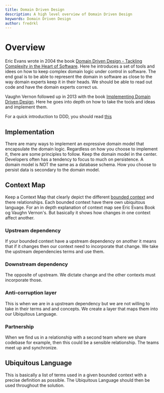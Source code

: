 ```yaml
---
title: Domain Driven Design
description: A high level overview of Domain Driven Design
keywords: Domain Driven Design
author: fredrkl 
---
```

# Overview

Eric Evans wrote in 2004 the book [Domain Driven Design - Tackling Complexity in the Heart of Software](https://www.amazon.com/Domain-Driven-Design-Tackling-Complexity-Software/dp/0321125215/ref=sr_1_1?ie=UTF8&qid=1506262190&sr=8-1&keywords=domain+driven+design). Here he introduces a set of tools and idees on how to keep complex domain logic under control in software. The end goal is to be able to represent the domain in software as close to the way domain experts keep it in their heads. We should be able to read out code and have the domain experts correct us.

Vaughn Vernon followed up in 2013 with the book [Implementing Domain Driven Design](https://www.amazon.com/Implementing-Domain-Driven-Design-Vaughn-Vernon/dp/0321834577/ref=sr_1_4?s=books&ie=UTF8&qid=1506262653&sr=1-4&keywords=domain+driven+design). Here he goes into depth on how to take the tools and ideas and implement them.

For a quick introduction to DDD, you should read [this](https://www.amazon.com/Domain-Driven-Design-Distilled-Vaughn-Vernon/dp/0134434420/ref=pd_sim_14_2?_encoding=UTF8&pd_rd_i=0134434420&pd_rd_r=45FW5DFQNS81CFCYJ981&pd_rd_w=mHc0j&pd_rd_wg=14tZB&psc=1&refRID=45FW5DFQNS81CFCYJ981)

## Implementation

There are many ways to implement an expressive domain model that encapsulate the domain logic. Regardless on how you choose to implement it, there are some principles to follow. Keep the domain model in the center. Developers often has a tendency to focus to much on persistence. A domain model is NOT the same as a database schema. How you choose to persist data is secondary to the domain model.

## Context Map

Keep a Context Map that clearly depict the different [bounded context](./bounded_contexts.md) and there relationships. Each bounded context have there own ubiquitous language.
For an in depth explanation of context map see Eric Evans Book og Vaughn Vernon's. But basically it shows how changes in one context affect another.

### Upstream dependency

If your bounded context have a upstream dependency on another it means that if it changes then our context need to incorporate that change. We take the upstream dependencies terms and use them.

### Downstream dependency

The opposite of upstream. We dictate change and the other contexts must incorporate those.

### Anti-corruption layer

This is when we are in a upstream dependency but we are not willing to take in their terms and and concepts. We create a layer that maps them into our Ubiquitous Language.

### Partnership

When we find us in a relationship with a second team where we share codebase for example, then this could be a sensible relationship. The teams meet up and synchronize.

## Ubiquitous Language

This is basically a list of terms used in a given bounded context with a precise definition as possible. The Ubiquitous Language should then be used throughout the solution.
